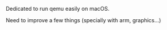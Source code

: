 Dedicated to run qemu easily on macOS.

Need to improve a few things (specially with arm, graphics...)
